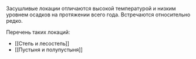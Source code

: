 Засушливые локации отличаются высокой температурой и низким уровнем осадков на протяжении всего года. Встречаются относительно редко.

Перечень таких локаций:
* [[Степь и лесостепь]]
* [[Пустыня и полупустыня]]